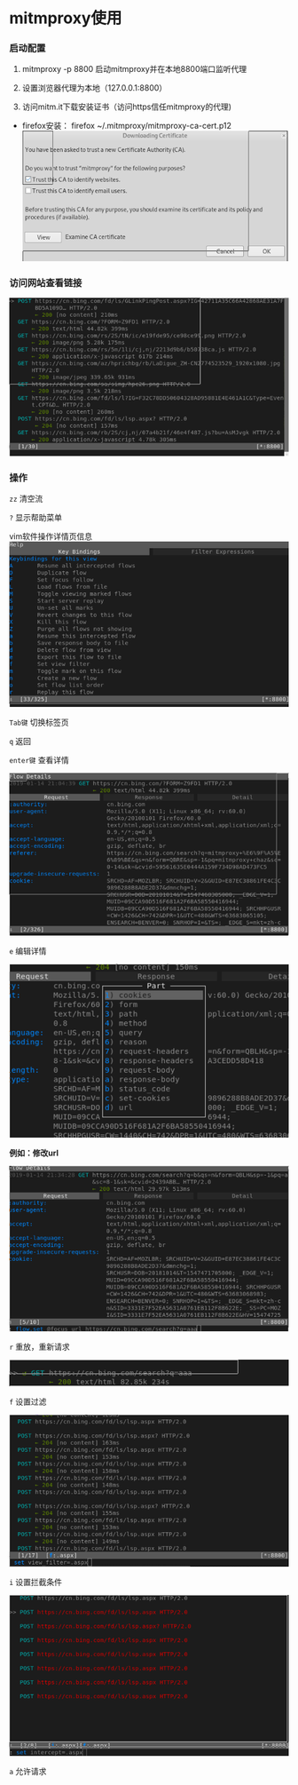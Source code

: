 # mitmproxy使用

### 启动配置

1. mitmproxy -p 8800
 启动mitmproxy并在本地8800端口监听代理

2. 设置浏览器代理为本地（127.0.0.1:8800）

3. 访问mitm.it下载安装证书（访问https信任mitmproxy的代理)
 * firefox安装： firefox ~/.mitmproxy/mitmproxy-ca-cert.p12 
 ![](../assets/penetrating/install_cert.png)

### 访问网站查看链接

 ![](../assets/penetrating/bing_urls.png)

### 操作

 ``zz`` 清空流

 ``?`` 显示帮助菜单

 vim软件操作详情页信息
 ![](../assets/penetrating/mitmproxy_help.png)

 ``Tab键`` 切换标签页

 ``q`` 返回

 ``enter键`` 查看详情

 ![](../assets/penetrating/mitmproxy_detail.png)

 ``e`` 编辑详情

 ![](../assets/penetrating/mitmproxy_edit.png)

 **例如：修改url**

 ![](../assets/penetrating/mitmproxy_editurl.png)

 ``r`` 重放，重新请求

 ![](../assets/penetrating/mitmproxy_replay.png)

 ``f`` 设置过滤

 ![](../assets/penetrating/mitmproxy_viewfilter.png)

 ``i`` 设置拦截条件

 ![](../assets/penetrating/mitmproxy_intercept.png)

 ``a`` 允许请求

 
 
 
 
